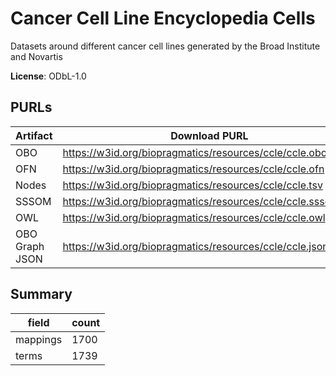 # Cancer Cell Line Encyclopedia Cells

Datasets around different cancer cell lines generated by the Broad Institute and Novartis

**License**: ODbL-1.0

## PURLs

| Artifact       | Download PURL                                                | Latest Versioned Download PURL                                    |
|----------------|--------------------------------------------------------------|-------------------------------------------------------------------|
| OBO            | https://w3id.org/biopragmatics/resources/ccle/ccle.obo       | https://w3id.org/biopragmatics/resources/ccle/2019/ccle.obo       |
| OFN            | https://w3id.org/biopragmatics/resources/ccle/ccle.ofn       | https://w3id.org/biopragmatics/resources/ccle/2019/ccle.ofn       |
| Nodes          | https://w3id.org/biopragmatics/resources/ccle/ccle.tsv       | https://w3id.org/biopragmatics/resources/ccle/2019/ccle.tsv       |
| SSSOM          | https://w3id.org/biopragmatics/resources/ccle/ccle.sssom.tsv | https://w3id.org/biopragmatics/resources/ccle/2019/ccle.sssom.tsv |
| OWL            | https://w3id.org/biopragmatics/resources/ccle/ccle.owl       | https://w3id.org/biopragmatics/resources/ccle/2019/ccle.owl       |
| OBO Graph JSON | https://w3id.org/biopragmatics/resources/ccle/ccle.json      | https://w3id.org/biopragmatics/resources/ccle/2019/ccle.json      |

## Summary

| field    |   count |
|----------|---------|
| mappings |    1700 |
| terms    |    1739 |
